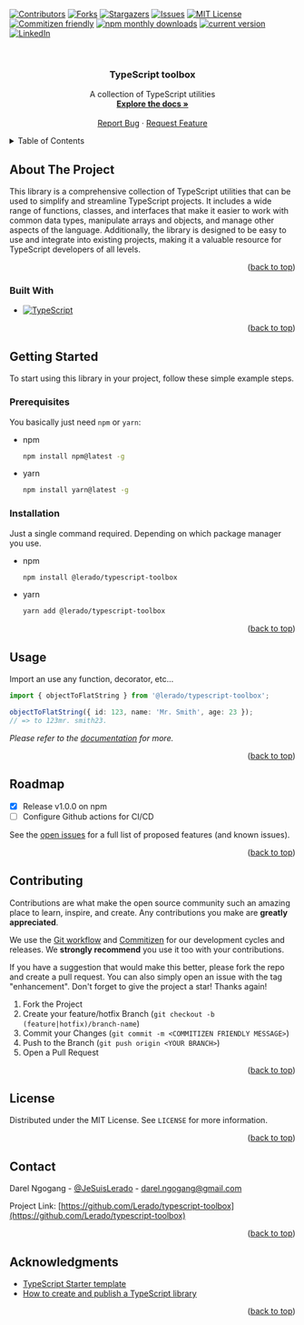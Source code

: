 <!-- Improved compatibility of back to top link: See: https://github.com/othneildrew/Best-README-Template/pull/73 -->
<a name="readme-top"></a>
<!--
*** Thanks for checking out the Best-README-Template. If you have a suggestion
*** that would make this better, please fork the repo and create a pull request
*** or simply open an issue with the tag "enhancement".
*** Don't forget to give the project a star!
*** Thanks again! Now go create something AMAZING! :D
-->



<!-- PROJECT SHIELDS -->
<!--
*** I'm using markdown "reference style" links for readability.
*** Reference links are enclosed in brackets [ ] instead of parentheses ( ).
*** See the bottom of this document for the declaration of the reference variables
*** for contributors-url, forks-url, etc. This is an optional, concise syntax you may use.
*** https://www.markdownguide.org/basic-syntax/#reference-style-links
-->
[![Contributors][contributors-shield]][contributors-url]
[![Forks][forks-shield]][forks-url]
[![Stargazers][stars-shield]][stars-url]
[![Issues][issues-shield]][issues-url]
[![MIT License][license-shield]][license-url]
[![Commitizen friendly][commitizen-shield]][repository-url]
[![npm monthly downloads][npm-downloads-shield]][npm-downloads-url]
[![current version][current-version-shield]][repository-url]
[![LinkedIn][linkedin-shield]][linkedin-url]



<!-- PROJECT LOGO -->
<br />
<div align="center">

<h3 align="center">TypeScript toolbox</h3>

  <p align="center">
    A collection of TypeScript utilities
    <br />
    <a href="https://lerado.github.io/typescript-toolbox"><strong>Explore the docs »</strong></a>
    <br />
    <br />
    <a href="https://github.com/Lerado/typescript-toolbox/issues">Report Bug</a>
    ·
    <a href="https://github.com/Lerado/typescript-toolbox/.github/issues">Request Feature</a>
  </p>
</div>



<!-- TABLE OF CONTENTS -->
<details>
  <summary>Table of Contents</summary>
  <ol>
    <li>
      <a href="#about-the-project">About The Project</a>
      <ul>
        <li><a href="#built-with">Built With</a></li>
      </ul>
    </li>
    <li>
      <a href="#getting-started">Getting Started</a>
      <ul>
        <li><a href="#prerequisites">Prerequisites</a></li>
        <li><a href="#installation">Installation</a></li>
      </ul>
    </li>
    <li><a href="#usage">Usage</a></li>
    <li><a href="#roadmap">Roadmap</a></li>
    <li><a href="#contributing">Contributing</a></li>
    <li><a href="#license">License</a></li>
    <li><a href="#contact">Contact</a></li>
    <li><a href="#acknowledgments">Acknowledgments</a></li>
  </ol>
</details>



<!-- ABOUT THE PROJECT -->
## About The Project

This library is a comprehensive collection of TypeScript utilities that can be used to simplify and streamline TypeScript projects. It includes a wide range of functions, classes, and interfaces that make it easier to work with common data types, manipulate arrays and objects, and manage other aspects of the language. Additionally, the library is designed to be easy to use and integrate into existing projects, making it a valuable resource for TypeScript developers of all levels.

<p align="right">(<a href="#readme-top">back to top</a>)</p>



### Built With

* [![TypeScript][TypeScript]][Typescript-url]

<p align="right">(<a href="#readme-top">back to top</a>)</p>



<!-- GETTING STARTED -->
## Getting Started

To start using this library in your project, follow these simple example steps.

### Prerequisites

You basically just need `npm` or `yarn`:
* npm
  ```sh
  npm install npm@latest -g
  ```

* yarn
  ```sh
  npm install yarn@latest -g
  ```

### Installation

Just a single command required. Depending on which package manager you use.
* npm
  ```sh
  npm install @lerado/typescript-toolbox
  ```

* yarn
  ```sh
  yarn add @lerado/typescript-toolbox
  ```


<p align="right">(<a href="#readme-top">back to top</a>)</p>



<!-- USAGE EXAMPLES -->
## Usage

Import an use any function, decorator, etc...

```ts
import { objectToFlatString } from '@lerado/typescript-toolbox';

objectToFlatString({ id: 123, name: 'Mr. Smith', age: 23 });
// => to 123mr. smith23.
```

_Please refer to the [documentation](https://lerado.github.io/typescript-toolbox) for more._

<p align="right">(<a href="#readme-top">back to top</a>)</p>



<!-- ROADMAP -->
## Roadmap

- [x] Release v1.0.0 on npm
- [ ] Configure Github actions for CI/CD
<!-- - [ ] Feature 2
- [ ] Feature 3
    - [ ] Nested Feature -->

See the [open issues](https://github.com/Lerado/typescript-toolbox/issues) for a full list of proposed features (and known issues).

<p align="right">(<a href="#readme-top">back to top</a>)</p>



<!-- CONTRIBUTING -->
## Contributing

Contributions are what make the open source community such an amazing place to learn, inspire, and create. Any contributions you make are **greatly appreciated**.

We use the [Git workflow](https://git-flow.readthedocs.io/fr/latest/presentation.html) and [Commitizen](https://github.com/commitizen) for our development cycles and releases. We **strongly recommend** you use it too with your contributions.

If you have a suggestion that would make this better, please fork the repo and create a pull request. You can also simply open an issue with the tag "enhancement".
Don't forget to give the project a star! Thanks again!

1. Fork the Project
2. Create your feature/hotfix Branch (`git checkout -b (feature|hotfix)/branch-name`)
3. Commit your Changes (`git commit -m <COMMITIZEN FRIENDLY MESSAGE>`)
4. Push to the Branch (`git push origin <YOUR BRANCH>`)
5. Open a Pull Request

<p align="right">(<a href="#readme-top">back to top</a>)</p>



<!-- LICENSE -->
## License

Distributed under the MIT License. See `LICENSE` for more information.

<p align="right">(<a href="#readme-top">back to top</a>)</p>



<!-- CONTACT -->
## Contact

Darel Ngogang - [@JeSuisLerado](https://twitter.com/@JeSuisLerado) - darel.ngogang@gmail.com

Project Link: [https://github.com/Lerado/typescript-toolbox](https://github.com/Lerado/typescript-toolbox)

<p align="right">(<a href="#readme-top">back to top</a>)</p>



<!-- ACKNOWLEDGMENTS -->
## Acknowledgments

* [TypeScript Starter template](https://github.com/bitjson/typescript-starter)
* [How to create and publish a TypeScript library](https://medium.com/counterarts/a-beginners-guide-to-creating-a-typescript-library-and-a-github-repository-26ae3f1540ad)

<p align="right">(<a href="#readme-top">back to top</a>)</p>



<!-- MARKDOWN LINKS & IMAGES -->
<!-- https://www.markdownguide.org/basic-syntax/#reference-style-links -->
[current-version-shield]: https://img.shields.io/npm/v/@lerado/typescript-toolbox.svg?style=for-the-badge
[commitizen-shield]: https://img.shields.io/badge/commitizen-friendly-brightgreen.svg?style=for-the-badge
[npm-downloads-shield]: https://img.shields.io/npm/dm/@lerado/typescript-toolbox.svg?style=for-the-badge
[npm-downloads-url]: https://www.npmjs.com/package/@lerado/typescript-toolbox
[contributors-shield]: https://img.shields.io/github/contributors/Lerado/typescript-toolbox.svg?style=for-the-badge
[contributors-url]: https://github.com/Lerado/typescript-toolbox/graphs/contributors
[forks-shield]: https://img.shields.io/github/forks/Lerado/typescript-toolbox.svg?style=for-the-badge
[forks-url]: https://github.com/Lerado/typescript-toolbox/network/members
[stars-shield]: https://img.shields.io/github/stars/Lerado/typescript-toolbox.svg?style=for-the-badge
[stars-url]: https://github.com/Lerado/typescript-toolbox/stargazers
[issues-shield]: https://img.shields.io/github/issues/Lerado/typescript-toolbox.svg?style=for-the-badge
[issues-url]: https://github.com/Lerado/typescript-toolbox/issues
[license-shield]: https://img.shields.io/github/license/Lerado/typescript-toolbox.svg?style=for-the-badge
[license-url]: https://github.com/Lerado/typescript-toolbox/blob/master/LICENSE
[linkedin-shield]: https://img.shields.io/badge/-LinkedIn-black.svg?style=for-the-badge&logo=linkedin&colorB=555
[linkedin-url]: https://linkedin.com/in/darel-ngogang-00b8a6223
[TypeScript]: https://img.shields.io/badge/typescript-000000?style=for-the-badge&logo=typescript
[Typescript-url]: https://www.typescriptlang.org/
[repository-url]: https://github.com/Lerado/typescript-toolbox

